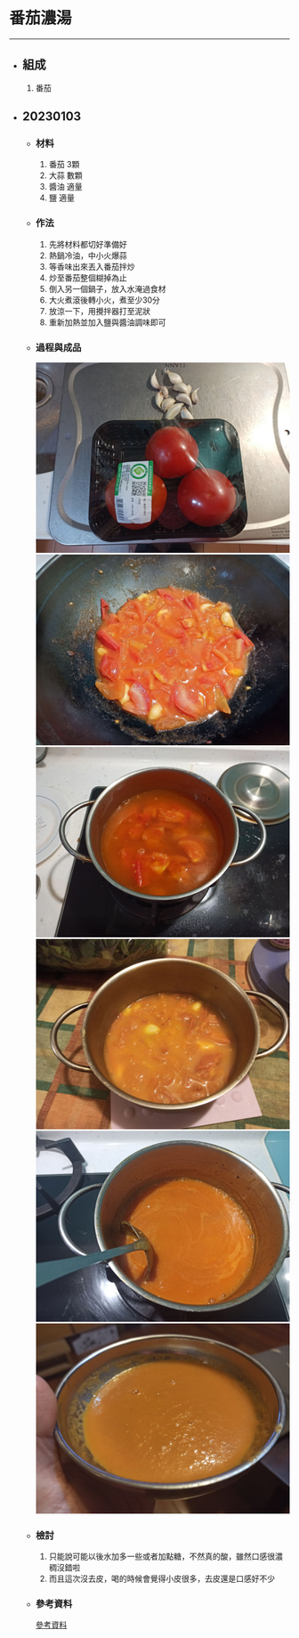 # 番茄濃湯
---
+ ## 組成
  1. 番茄

+ ## 20230103
  + ### 材料
    1. 番茄 3顆
    2. 大蒜 數顆
    3. 醬油 適量
    4. 鹽  適量
  
  + ### 作法
    1. 先將材料都切好準備好
    2. 熱鍋冷油，中小火爆蒜
    3. 等香味出來丟入番茄拌炒
    4. 炒至番茄整個糊掉為止
    5. 倒入另一個鍋子，放入水淹過食材
    6. 大火煮滾後轉小火，煮至少30分
    7. 放涼一下，用攪拌器打至泥狀
    8. 重新加熱並加入鹽與醬油調味即可
  
  + ### 過程與成品
    ![](../../Image/20230103_1.jpg)
    ![](../../Image/20230103_2.jpg)
    ![](../../Image/20230103_3.jpg)
    ![](../../Image/20230103_4.jpg)
    ![](../../Image/20230103_5.jpg)
    ![](../../Image/20230103_6.jpg)
  
  + ### 檢討
    1. 只能說可能以後水加多一些或者加點糖，不然真的酸，雖然口感很濃稠沒錯啦
    2. 而且這次沒去皮，喝的時候會覺得小皮很多，去皮還是口感好不少
  
  + ### 參考資料
    [參考資料](https://icook.tw/recipes/407610)